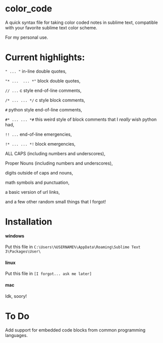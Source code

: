 # color_code
A quick syntax file for taking color coded notes in sublime text, compatible with your favorite sublime text color scheme.

For my personal use.

# Current highlights:

`" ... "` in-line double quotes,

`"* ... 
... *"` block double quotes,

`// ...` c style end-of-line comments,

`/* ...
... */` c style block comments,

`#` python style end-of-line comments,

`#* ...
... *#` this weird style of block comments that I *really* wish python had,

`!! ...` end-of-line emergencies,

`!* ...
... *!` block emergencies,

ALL CAPS (including numbers and underscores),

Proper Nouns (including numbers and underscores),

digits outside of caps and nouns,

math symbols and punctuation,

a basic version of url links,

and a few other random small things that I forgot!

# Installation
#### windows
Put this file in ``C:\Users\%USERNAME%\AppData\Roaming\Sublime Text 3\Packages\User\``
#### linux
Put this file in ``[I forgot... ask me later]``
#### mac
Idk, soory!

# To Do

Add support for embedded code blocks from common programming languages.
